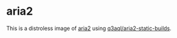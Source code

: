 # aria2

This is a distroless image of [aria2](https://github.com/aria2/aria2) using [q3aql/aria2-static-builds](https://github.com/q3aql/aria2-static-builds).
